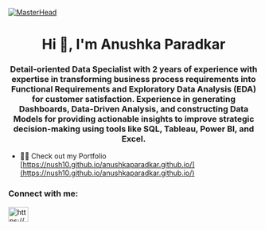 [![MasterHead](https://nielseniq.com/wp-content/uploads/sites/4/2021/02/data-science-icon-animation-banner-clockwise-3.gif)](https://github.com/nush10)

<h1 align="center">Hi 👋, I'm Anushka Paradkar</h1>
<h3 align="center">Detail-oriented Data Specialist with 2 years of experience with expertise in transforming business process requirements into Functional Requirements and Exploratory Data Analysis (EDA) for customer satisfaction. Experience in generating Dashboards, Data-Driven Analysis, and constructing Data Models for providing actionable insights to improve strategic decision-making using tools like SQL, Tableau, Power BI, and Excel.</h3>


- 👨‍💻 Check out my Portfolio [https://nush10.github.io/anushkaparadkar.github.io/](https://nush10.github.io/anushkaparadkar.github.io/)

<h3 align="left">Connect with me:</h3>
<p align="left">
<a href="https://www.linkedin.com/in/paradkaranu/" target="blank"><img align="center" src="https://raw.githubusercontent.com/rahuldkjain/github-profile-readme-generator/master/src/images/icons/Social/linked-in-alt.svg" alt="https://www.linkedin.com/in/paradkaranu/" height="30" width="40" /></a>
</p>
